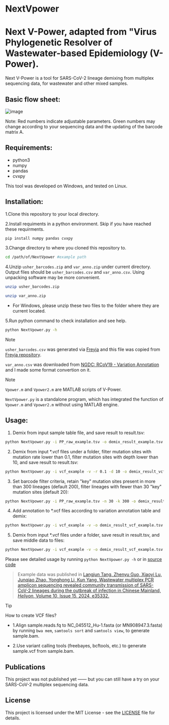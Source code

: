 # NextVpower
Next V-Power, adapted from "Virus Phylogenetic Resolver of Wastewater-based Epidemiology (V-Power).
=======
Next V-Power is a tool for SARS-CoV-2 lineage demixing from multiplex sequencing data, for wastewater and other mixed samples.

Basic flow sheet:
---------------
![image](https://github.com/user-attachments/assets/8471c6cc-c55c-4156-81a8-8c379aaa2b2e)

Note: Red numbers indicate adjustable parameters. Green numbers may change according to your sequencing data and the updating of the barcode matrix A.


Requirements:
---------------
 - python3
 - numpy
 - pandas
 - cvxpy

This tool was developed on Windows, and tested on Linux.

Installation:
---------------
1.Clone this repository to your local directory. 

2.Install requiments in a python environment. Skip if you have reached these requirments.
```sh
pip install numpy pandas cvxpy
```
3.Change directory to where you cloned this repository to.
```sh
cd /path/of/NextVpower #example path
```
4.Unzip `usher_barcodes.zip` and `var_anno.zip` under current directory.
Output files should be `usher_barcodes.csv` and `var_anno.csv`. 
Using unpacking software may be more convenient. 
```sh
unzip usher_barcodes.zip
```
```sh
unzip var_anno.zip
```
 - For Windows, please unzip these two files to the folder where they are current located.

5.Run python command to check installation and see help.
```sh
python NextVpower.py -h
```

> [!NOTE]
> `usher_barcodes.csv` was generated via [Freyja](https://github.com/andersen-lab/Freyja) and this file was copied from [Freyja repository](https://github.com/andersen-lab/Freyja/blob/main/freyja/data/usher_barcodes.csv).
>
> `var_anno.csv` was downloaded from [NGDC: RCoV19 - Variation Annotation](https://ngdc.cncb.ac.cn/ncov/variation/annotation) and I made some format convertion on it.

> [!NOTE]
> `Vpower.m` and `Vpower2.m` are MATLAB scripts of V-Power.
>
> `NextVpower.py` is a standalone program, which has integrated the function of `Vpower.m` and `Vpower2.m` without using MATLAB engine.

Usage: 
---------------

1. Demix from input sample table file, and save result to result.tsv:
```sh
python NextVpower.py -i PP_raw_example.tsv -o demix_result_example.tsv
```
2. Demix from input *.vcf files under a folder, filter mutation sites with mutation rate lower than 0.1, filter mutation sites with depth lower than 10, and save result to result.tsv:
```sh
python NextVpower.py -i vcf_example -v -r 0.1 -d 10 -o demix_result_vcf_example.tsv
```
3. Set barcode filter criteria, retain "key" mutation sites present in more than 300 lineages (default 200), filter lineages with fewer than 30 "key" mutation sites (default 20):
```sh
python NextVpower.py -i PP_raw_example.tsv -n 30 -k 300 -o demix_result_example_300_30.tsv
```
4. Add annotation to *.vcf files according to variation annotation table and demix:
```sh
python NextVpower.py -i vcf_example -v -o demix_result_vcf_example.tsv --ann_outpath ann_tab_example
```
5. Demix from input *.vcf files under a folder, save result in result.tsv, and save middle data to files:
```sh
python NextVpower.py -i vcf_example -v -o demix_result_vcf_example.tsv --vcsample PP_raw_example.tsv --fbarcode MMFF_example.tsv --fsample PPFF_example.tsv --potentials potential_sites_example.tsv
```

Please see detailed usage by running `python NextVpower.py -h` or in [source code](NextVpower.py)

>Example data was published in [Langjun Tang, Zhenyu Guo, Xiaoyi Lu, Junqiao Zhao, Yonghong Li, Kun Yang,
Wastewater multiplex PCR amplicon sequencing revealed community transmission of SARS-CoV-2 lineages during the outbreak of infection in Chinese Mainland,
*Heliyon*, Volume 10, Issue 15, 2024, e35332.](https://doi.org/10.1016/j.heliyon.2024.e35332)

> [!TIP]
> How to create VCF files?
> 
> - 1.Align sample.reads.fq to NC_045512_Hu-1.fasta (or MN908947.3.fasta) by running `bwa mem`, `samtools sort` and `samtools view`, to generate sample.bam.
> 
> - 2.Use variant calling tools (freebayes, bcftools, etc.) to generate sample.vcf from sample.bam.

Publications
------------
This project was not published yet —— but you can still have a try on your SARS-CoV-2 multiplex sequencing data.

License
-------
This project is licensed under the MIT License - see the [LICENSE](LICENSE) file for details.

